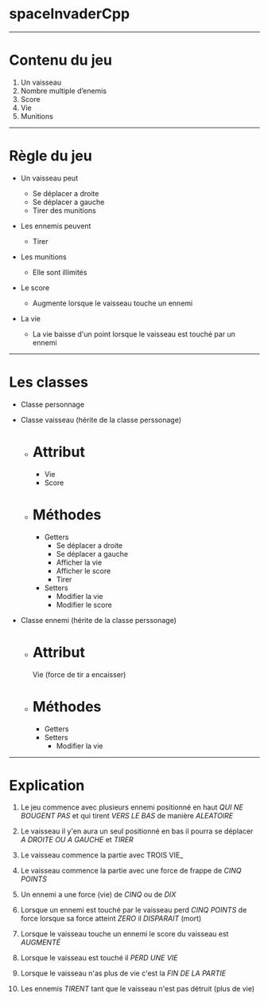 # spaceInvaderCpp

---

# Contenu du jeu

1. Un vaisseau
2. Nombre multiple d’enemis 
3. Score
4. Vie
5. Munitions 

---

# Règle du jeu

* Un vaisseau peut 
  * Se déplacer a droite 
  * Se déplacer a gauche 
  * Tirer des munitions 
  
* Les ennemis peuvent 
  * Tirer 
  
* Les munitions 
  * Elle sont illimités 
  
* Le score 
  * Augmente lorsque le vaisseau touche un ennemi 

* La vie
  * La vie baisse d'un point lorsque le vaisseau est touché par un ennemi 
  
---

# Les classes 

* Classe personnage 
* Classe vaisseau (hérite de la classe perssonage)
  * # Attribut
    * Vie
    * Score
    
  * # Méthodes 
    * Getters
      * Se déplacer a droite 
      * Se déplacer a gauche
      * Afficher la vie
      * Afficher le score
      * Tirer 
    * Setters
      * Modifier la vie
      * Modifier le score
  
* Classe ennemi (hérite de la classe perssonage)
  * # Attribut
    Vie (force de tir a encaisser)
  * # Méthodes 
    * Getters
    * Setters
      * Modifier la vie
  
---

# Explication 

1. Le jeu commence avec plusieurs ennemi positionné en haut _QUI NE BOUGENT PAS_ et qui tirent _VERS LE BAS_ de manière _ALEATOIRE_ 

2. Le vaisseau il y'en aura un seul positionné en bas il pourra se déplacer _A DROITE OU A GAUCHE_ et _TIRER_

3. Le vaisseau commence la partie avec TROIS VIE_

4. Le vaisseau commence la partie avec une force de frappe de _CINQ POINTS_

5. Un ennemi a une force (vie) de _CINQ_ ou de _DIX_

6. Lorsque un ennemi est touché par le vaisseau perd _CINQ POINTS_ de force lorsque sa force atteint _ZERO_ il _DISPARAIT_ (mort)

7. Lorsque le vaisseau touche un ennemi le score du vaisseau est _AUGMENTÉ_

8. Lorsque le vaisseau est touché il _PERD UNE VIE_

9. Lorsque le vaisseau n'as plus de vie c'est la _FIN DE LA PARTIE_

10. Les ennemis _TIRENT_ tant que le vaisseau n'est pas détruit (plus de vie)
